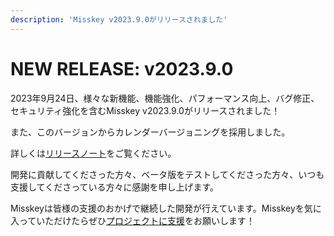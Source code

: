 ```yaml
---
description: 'Misskey v2023.9.0がリリースされました'
---
```


# NEW RELEASE: v2023.9.0

2023年9月24日、様々な新機能、機能強化、パフォーマンス向上、バグ修正、セキュリティ強化を含むMisskey v2023.9.0がリリースされました！

また、このバージョンからカレンダーバージョニングを採用しました。

詳しくは[リリースノート](https://misskey-hub.net/docs/releases.html)をご覧ください。

開発に貢献してくださった方々、ベータ版をテストしてくださった方々、いつも支援してくださっている方々に感謝を申し上げます。

Misskeyは皆様の支援のおかげで継続した開発が行えています。Misskeyを気に入っていただけたらぜひ[プロジェクトに支援](https://misskey-hub.net/docs/donate.html)をお願いします！
